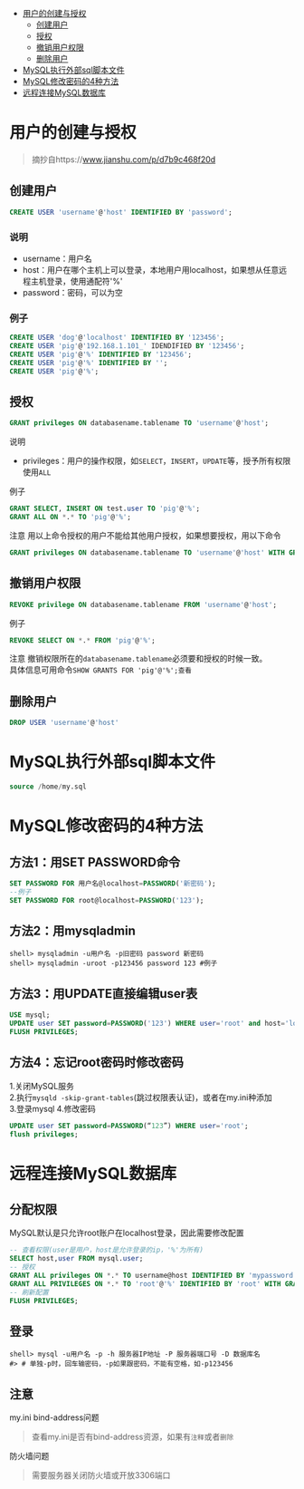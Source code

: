 - [用户的创建与授权](#用户的创建与授权)
    - [创建用户](#创建用户)
    - [授权](#授权)
    - [撤销用户权限](#撤销用户权限)
    - [删除用户](#删除用户)
- [MySQL执行外部sql脚本文件](#MySQL执行外部sql脚本文件)
- [MySQL修改密码的4种方法](#MySQL修改密码的4种方法)
- [远程连接MySQL数据库](#远程连接MySQL数据库)

# 用户的创建与授权
> 摘抄自https://www.jianshu.com/p/d7b9c468f20d

## 创建用户
```sql
CREATE USER 'username'@'host' IDENTIFIED BY 'password';
```
### 说明
* username：用户名
* host：用户在哪个主机上可以登录，本地用户用localhost，如果想从任意远程主机登录，使用通配符'%'
* password：密码，可以为空
### 例子
```sql
CREATE USER 'dog'@'localhost' IDENTIFIED BY '123456';
CREATE USER 'pig'@'192.168.1.101_' IDENDIFIED BY '123456';
CREATE USER 'pig'@'%' IDENTIFIED BY '123456';
CREATE USER 'pig'@'%' IDENTIFIED BY '';
CREATE USER 'pig'@'%';
```

## 授权
```sql
GRANT privileges ON databasename.tablename TO 'username'@'host';
```
说明
* privileges：用户的操作权限，如`SELECT`，`INSERT`，`UPDATE`等，授予所有权限使用`ALL`

例子
```sql
GRANT SELECT, INSERT ON test.user TO 'pig'@'%';
GRANT ALL ON *.* TO 'pig'@'%';
```
注意
用以上命令授权的用户不能给其他用户授权，如果想要授权，用以下命令
```sql
GRANT privileges ON databasename.tablename TO 'username'@'host' WITH GRANT OPTION;
```

## 撤销用户权限
```sql
REVOKE privilege ON databasename.tablename FROM 'username'@'host';
```
例子
```sql
REVOKE SELECT ON *.* FROM 'pig'@'%';
```
注意
撤销权限所在的`databasename.tablename`必须要和授权的时候一致。  
具体信息可用命令`SHOW GRANTS FOR 'pig'@'%';查看`

## 删除用户
```sql
DROP USER 'username'@'host'
```

# MySQL执行外部sql脚本文件
```sql
source /home/my.sql
```

# MySQL修改密码的4种方法
## 方法1：用SET PASSWORD命令
```sql
SET PASSWORD FOR 用户名@localhost=PASSWORD('新密码');
--例子
SET PASSWORD FOR root@localhost=PASSWORD('123');
```

## 方法2：用mysqladmin
```shell
shell> mysqladmin -u用户名 -p旧密码 password 新密码
shell> mysqladmin -uroot -p123456 password 123 #例子
```

## 方法3：用UPDATE直接编辑user表
```sql
USE mysql;
UPDATE user SET password=PASSWORD('123') WHERE user='root' and host='localhost';
FLUSH PRIVILEGES;
```
## 方法4：忘记root密码时修改密码
1.关闭MySQL服务  
2.执行`mysqld -skip-grant-tables`(跳过权限表认证)，或者在my.ini种添加  
3.登录mysql
4.修改密码
```sql
UPDATE user SET password=PASSWORD(“123”) WHERE user='root';
flush privileges;
```

# 远程连接MySQL数据库
## 分配权限
MySQL默认是只允许root账户在localhost登录，因此需要修改配置
```sql
-- 查看权限(user是用户，host是允许登录的ip，'%'为所有)
SELECT host,user FROM mysql.user;
-- 授权
GRANT ALL privileges ON *.* TO username@host IDENTIFIED BY 'mypassword'; -- 或者
GRANT ALL PRIVILEGES ON *.* TO 'root'@'%' IDENTIFIED BY 'root' WITH GRANT OPTION; -- host表示授权ip
-- 刷新配置
FLUSH PRIVILEGES;
```
## 登录
```shell
shell> mysql -u用户名 -p -h 服务器IP地址 -P 服务器端口号 -D 数据库名
#> # 单独-p时，回车输密码，-p如果跟密码，不能有空格，如-p123456
```
## 注意
my.ini bind-address问题
> 查看my.ini是否有bind-address资源，如果有`注释`或者`删除`  

防火墙问题
> 需要服务器关闭防火墙或开放3306端口